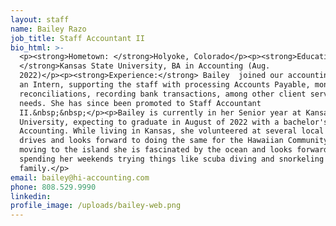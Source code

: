 ```yaml
---
layout: staff
name: Bailey Razo
job_title: Staff Accountant II
bio_html: >-
  <p><strong>Hometown: </strong>Holyoke, Colorado</p><p><strong>Education:
  </strong>Kansas State University, BA in Accounting (Aug.
  2022)</p><p><strong>Experience:</strong> Bailey  joined our accounting team as
  an Intern, supporting the staff with processing Accounts Payable, monthly
  reconciliations, recording bank transactions, among other client servicing
  needs. She has since been promoted to Staff Accountant
  II.&nbsp;&nbsp;</p><p>Bailey is currently in her Senior year at Kansas State
  University, expecting to graduate in August of 2022 with a bachelor's in
  Accounting. While living in Kansas, she volunteered at several local food
  drives and looks forward to doing the same for the Hawaiian Community! Since
  moving to the island she is fascinated by the ocean and looks forward to
  spending her weekends trying things like scuba diving and snorkeling with her
  family.</p>
email: bailey@hi-accounting.com
phone: 808.529.9990
linkedin:
profile_image: /uploads/bailey-web.png
---
```

